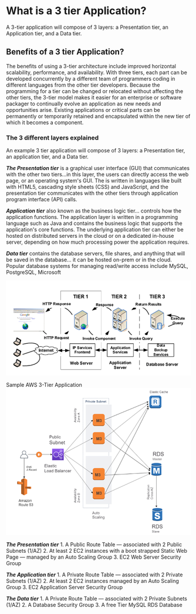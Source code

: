 # What is a 3 tier Application?
A 3-tier application will compose of 3 layers: a Presentation tier, an Application tier, and a Data tier.

## Benefits of a 3 tier Application?
The benefits of using a 3-tier architecture include improved horizontal scalability, 
performance, and availability. With three tiers, each part can be developed concurrently 
by a different team of programmers coding in different languages from the other tier developers. 
Because the programming for a tier can be changed or relocated without affecting the other 
tiers, the 3-tier model makes it easier for an enterprise or software packager to continually 
evolve an application as new needs and opportunities arise. Existing applications or critical 
parts can be permanently or temporarily retained and encapsulated within the new tier of 
which it becomes a component.

### The 3 different layers explained
An example 3 tier application will compose of 3 layers: 
a Presentation tier, an application tier, and a Data tier. 

***The Presentation tier*** is a graphical user interface (GUI) that communicates with 
the other two tiers…in this layer, the users can directly access the web page, or an operating 
system's GUI. The is written in languages like built with HTML5, cascading style sheets (CSS) 
and JavaScript, and the presentation tier communicates with the other tiers through application 
program interface (API) calls.

***Application tier*** also known as the business logic tier… controls how the application 
functions. The application layer is written in a programming language such as Java and contains 
the business logic that supports the application's core functions. The underlying application 
tier can either be hosted on distributed servers in the cloud or on a dedicated in-house server, 
depending on how much processing power the application requires. 

***Data tier*** contains the database servers, file shares, and anything that will be 
saved in the database... it can be hosted on-prem or in the cloud. Popular database 
systems for managing read/write access include MySQL, PostgreSQL, Microsoft 
  
  ![tier1](photos/tier1.png)

  Sample AWS 3-Tier Application
  ![tier2](photos/tier2.png) 

  ***The Presentation tier***
    1.	A Public Route Table — associated with 2 Public Subnets (1/AZ)
    2.  At least 2 EC2 instances with a boot strapped Static Web Page — managed by an Auto Scaling Group
    3.  EC2 Web Server Security Group

  ***The Application tier*** 
    1.	A Private Route Table — associated with 2 Private Subnets (1/AZ)
    2.	At least 2 EC2 instances managed by an Auto Scaling Group
    3.	EC2 Application Server Security Group

  ***The Data tier***
    1.	A Private Route Table — associated with 2 Private Subnets (1/AZ)
    2.	A Database Security Group
    3.	A free Tier MySQL RDS Database
